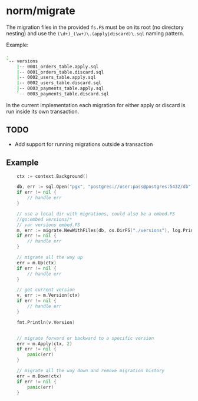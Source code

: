 # norm/migrate

The migration files in the provided `fs.FS` must be on its root (no directory nesting) and use the `(\d+)_(\w+)\.(apply|discard)\.sql` naming pattern.

Example:
```sh
.
`-- versions
	|-- 0001_orders_table.apply.sql
	|-- 0001_orders_table.discard.sql
	|-- 0002_users_table.apply.sql
	|-- 0002_users_table.discard.sql
	|-- 0003_payments_table.apply.sql
	`-- 0003_payments_table.discard.sql
```

In the current implementation each migration for either apply or discard is run inside its own transaction.

## TODO
* Add support for running migrations outside a transaction

## Example

```go
	ctx := context.Background()

	db, err := sql.Open("pgx", "postgres://user:pass@postgres:5432/db")
	if err != nil {
		// handle err
	}

	// use a local dir with migrations, could also be a embed.FS
	//go:embed versions/*
	// var versions embed.FS
	m, err := migrate.NewWithFiles(db, os.DirFS("./versions"), log.Printf)
	if err != nil {
		// handle err
	}

	// migrate all the way up
	err = m.Up(ctx)
	if err != nil {
		// handle err
	}

	// get current version
	v, err := m.Version(ctx)
	if err != nil {
		// handle err
	}

	fmt.Println(v.Version)


	// migrate forward or backward to a specific version
	err = m.Apply(ctx, 2)
	if err != nil {
		panic(err)
	}

	// migrate all the way down and remove migration history
	err = m.Down(ctx)
	if err != nil {
		panic(err)
	}
```